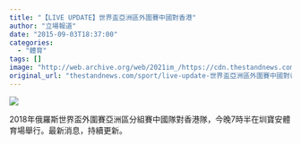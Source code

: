 ```yaml
---
title: "【LIVE UPDATE】世界盃亞洲區外圍賽中國對香港"
author: "立場報道"
date: "2015-09-03T18:37:00"
categories:
  - "體育"
tags: []
image: "http://web.archive.org/web/2021im_/https://cdn.thestandnews.com/media/photos/cache/footballlive-15_ggcCp_1200x0.png"
original_url: "thestandnews.com/sport/live-update-世界盃亞洲區外圍賽中國對香港"
---
```

![](http://web.archive.org/web/2021im_/https://cdn.thestandnews.com/media/photos/cache/footballlive-15_ggcCp_1200x0.png)

2018年俄羅斯世界盃外圍賽亞洲區分組賽中國隊對香港隊，今晚7時半在圳寶安體育場舉行。最新消息，持續更新。